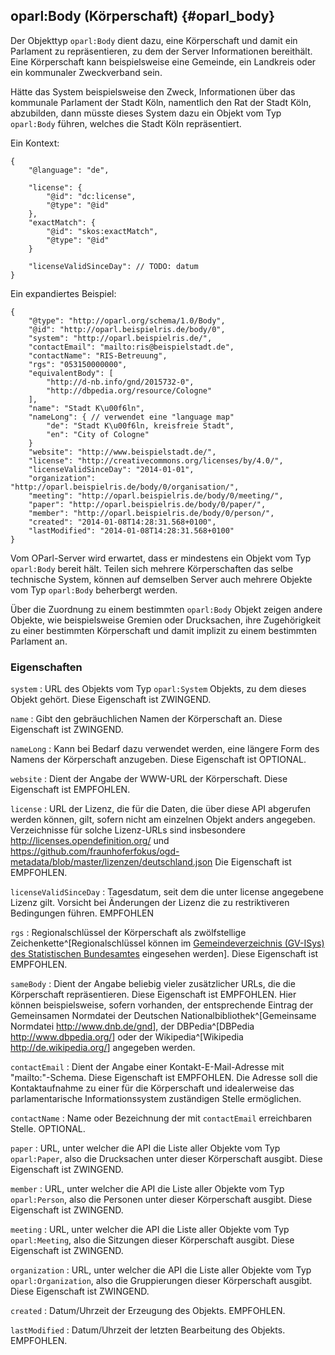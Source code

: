 oparl:Body (Körperschaft)   {#oparl_body}
------------------------

Der Objekttyp `oparl:Body` dient dazu, eine Körperschaft und damit ein
Parlament zu repräsentieren, zu dem der Server Informationen bereithält.
Eine Körperschaft kann beispielsweise eine Gemeinde, ein Landkreis oder 
ein kommunaler Zweckverband sein.

Hätte das System beispielsweise den Zweck, Informationen über das kommunale
Parlament der Stadt Köln, namentlich den Rat der Stadt Köln, abzubilden,
dann müsste dieses System dazu ein Objekt vom Typ `oparl:Body` führen, welches
die Stadt Köln repräsentiert.

Ein Kontext:

~~~~~
{
    "@language": "de",
    
    "license": {
        "@id": "dc:license",
        "@type": "@id"
    },
    "exactMatch": {
        "@id": "skos:exactMatch",
        "@type": "@id"
    }
    
    "licenseValidSinceDay": // TODO: datum
}
~~~~~

Ein expandiertes Beispiel:

~~~~~  {#oparlbody_ex1 .json}
{
    "@type": "http://oparl.org/schema/1.0/Body",
    "@id": "http://oparl.beispielris.de/body/0",
    "system": "http://oparl.beispielris.de/",
    "contactEmail": "mailto:ris@beispielstadt.de",
    "contactName": "RIS-Betreuung",
    "rgs": "053150000000",
    "equivalentBody": [
        "http://d-nb.info/gnd/2015732-0",
        "http://dbpedia.org/resource/Cologne"
    ],
    "name": "Stadt K\u00f6ln",
    "nameLong": { // verwendet eine "language map"
        "de": "Stadt K\u00f6ln, kreisfreie Stadt",
        "en": "City of Cologne"
    }
    "website": "http://www.beispielstadt.de/",
    "license": "http://creativecommons.org/licenses/by/4.0/",
    "licenseValidSinceDay": "2014-01-01",
    "organization": "http://oparl.beispielris.de/body/0/organisation/",
    "meeting": "http://oparl.beispielris.de/body/0/meeting/",
    "paper": "http://oparl.beispielris.de/body/0/paper/",
    "member": "http://oparl.beispielris.de/body/0/person/",
    "created": "2014-01-08T14:28:31.568+0100",
    "lastModified": "2014-01-08T14:28:31.568+0100"
}
~~~~~

Vom OParl-Server wird erwartet, dass er mindestens
ein Objekt vom Typ `oparl:Body` bereit hält. Teilen sich mehrere Körperschaften
das selbe technische System, können auf demselben Server auch mehrere
Objekte vom Typ `oparl:Body` beherbergt werden.

Über die Zuordnung zu einem bestimmten `oparl:Body` Objekt zeigen andere
Objekte, wie beispielsweise Gremien oder Drucksachen, ihre Zugehörigkeit
zu einer bestimmten Körperschaft und damit implizit zu einem bestimmten
Parlament an.

### Eigenschaften

`system`
:   URL des Objekts vom Typ `oparl:System` Objekts, zu dem dieses Objekt gehört. 
    Diese Eigenschaft ist ZWINGEND.

`name`
:   Gibt den gebräuchlichen Namen der Körperschaft an.
    Diese Eigenschaft ist ZWINGEND.

`nameLong`
:   Kann bei Bedarf dazu verwendet werden, eine längere Form des 
    Namens der Körperschaft anzugeben. Diese Eigenschaft ist OPTIONAL.

`website`
:   Dient der Angabe der WWW-URL der Körperschaft.
    Diese Eigenschaft ist EMPFOHLEN.

`license`
:   URL der Lizenz, die für die Daten, die über diese API abgerufen werden
    können, gilt, sofern nicht am einzelnen Objekt anders angegeben. Verzeichnisse für solche Lizenz-URLs
    sind insbesondere
    http://licenses.opendefinition.org/ und
    https://github.com/fraunhoferfokus/ogd-metadata/blob/master/lizenzen/deutschland.json
    Die Eigenschaft ist EMPFOHLEN.

`licenseValidSinceDay`
:   Tagesdatum, seit dem die unter license angegebene Lizenz gilt.
    Vorsicht bei Änderungen der Lizenz die zu restriktiveren Bedingungen führen.
    EMPFOHLEN

`rgs`
:   Regionalschlüssel der Körperschaft als zwölfstellige Zeichenkette^[Regionalschlüssel können im [Gemeindeverzeichnis (GV-ISys) des Statistischen Bundesamtes](https://www.destatis.de/DE/ZahlenFakten/LaenderRegionen/Regionales/Gemeindeverzeichnis/Gemeindeverzeichnis.html) eingesehen werden].
    Diese Eigenschaft ist EMPFOHLEN.

`sameBody`
:   Dient der Angabe beliebig vieler zusätzlicher URLs, die die Körperschaft
    repräsentieren. Diese Eigenschaft ist EMPFOHLEN. Hier können beispielsweise,
    sofern vorhanden, der entsprechende Eintrag der Gemeinsamen Normdatei der Deutschen Nationalbibliothek^[Gemeinsame Normdatei <http://www.dnb.de/gnd>],
    der DBPedia^[DBPedia <http://www.dbpedia.org/>] oder der Wikipedia^[Wikipedia <http://de.wikipedia.org/>] angegeben werden.

`contactEmail`
:   Dient der Angabe einer Kontakt-E-Mail-Adresse mit "mailto:"-Schema. Diese Eigenschaft
    ist EMPFOHLEN. Die Adresse soll die Kontaktaufnahme zu einer für die Körperschaft
    und idealerweise das parlamentarische Informationssystem zuständigen Stelle
    ermöglichen.

`contactName`
:   Name oder Bezeichnung der mit `contactEmail` erreichbaren Stelle. OPTIONAL.

`paper`
:   URL, unter welcher die API die Liste aller Objekte vom Typ `oparl:Paper`,
    also die Drucksachen unter dieser Körperschaft ausgibt.
    Diese Eigenschaft ist ZWINGEND.

`member`
:   URL, unter welcher die API die Liste aller Objekte vom Typ `oparl:Person`,
    also die Personen unter dieser Körperschaft ausgibt.
    Diese Eigenschaft ist ZWINGEND.

`meeting`
:   URL, unter welcher die API die Liste aller Objekte vom Typ `oparl:Meeting`,
    also die Sitzungen dieser Körperschaft ausgibt.
    Diese Eigenschaft ist ZWINGEND.

`organization`
:   URL, unter welcher die API die Liste aller Objekte vom Typ `oparl:Organization`,
    also die Gruppierungen dieser Körperschaft ausgibt.
    Diese Eigenschaft ist ZWINGEND.

`created`
:   Datum/Uhrzeit der Erzeugung des Objekts. EMPFOHLEN.

`lastModified`
:   Datum/Uhrzeit der letzten Bearbeitung des Objekts. EMPFOHLEN.
